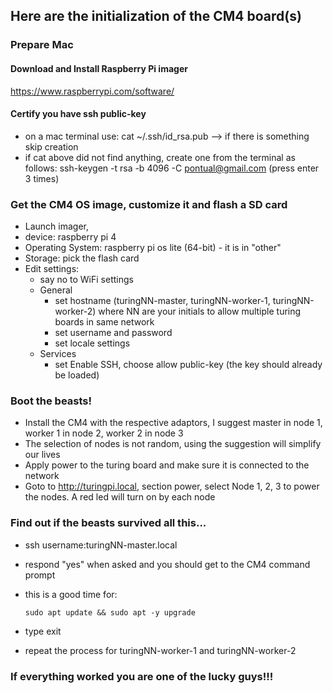 ## Here are the initialization of the CM4 board(s)

### Prepare Mac

#### Download and Install Raspberry Pi imager

https://www.raspberrypi.com/software/

#### Certify you have ssh public-key

- on a mac terminal use: cat ~/.ssh/id_rsa.pub --> if there is something skip creation
- if cat above did not find anything, create one from the terminal as follows:
  ssh-keygen -t rsa -b 4096 -C pontual@gmail.com (press enter 3 times)

### Get the CM4 OS image, customize it and flash a SD card

- Launch imager,
- device: raspberry pi 4
- Operating System: raspberry pi os lite (64-bit) - it is in "other"
- Storage: pick the flash card
- Edit settings:
  - say no to WiFi settings
  - General
    - set hostname (turingNN-master, turingNN-worker-1, turingNN-worker-2)
      where NN are your initials to allow multiple turing boards in same network
    - set username and password
    - set locale settings
  - Services
    - set Enable SSH, choose allow public-key (the key should already be loaded)

### Boot the beasts!

- Install the CM4 with the respective adaptors, I suggest master in node 1, worker 1 in node 2, worker 2 in node 3
- The selection of nodes is not random, using the suggestion will simplify our lives
- Apply power to the turing board and make sure it is connected to the network
- Goto to http://turingpi.local, section power, select Node 1, 2, 3 to power the nodes. A red led will turn on by each node

### Find out if the beasts survived all this...

- ssh username:turingNN-master.local
- respond "yes" when asked and you should get to the CM4 command prompt
- this is a good time for:

  ```
  sudo apt update && sudo apt -y upgrade
  ```

- type exit
- repeat the process for turingNN-worker-1 and turingNN-worker-2

### If everything worked you are one of the lucky guys!!!
